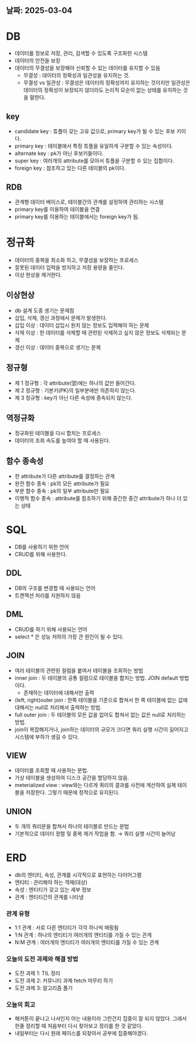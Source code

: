 ## 날짜: 2025-03-04

# DB

- 데이터를 정보로 저장, 관리, 검색할 수 있도록 구조화한 시스템
- 데이터의 안전을 보장
- 데이터의 무결성을 보장해야 신뢰할 수 있는 데이터를 유지할 수 있음
  - 무결성 : 데이터의 정확성과 일관성을 유지하는 것.
  - 무결성 vs 일관성 : 무결성은 데이터의 정확성까지 유지하는 것이지만 일관성은 데이터의 정확성이 보장되지 않더라도 논리적 모순이 없는 상태를 유지하는 것을 말한다.

## key

- candidate key : 튜플이 갖는 고유 값으로, primary key가 될 수 있는 후보 키이다.
- primary key : 테이블에서 특정 튜플을 유일하게 구분할 수 있는 속성이다.
- alternate key : pk가 아닌 후보키들이다.
- super key : 여러개의 attribute를 모아서 튜플을 구분할 수 있는 집합이다.
- foreign key : 참조하고 있는 다른 테이블의 pk이다.

## RDB

- 관계형 데이터 베이스로, 테이블간의 관계를 설정하여 관리하는 시스템
- primary key를 이용하여 테이블을 연결
- primary key를 이용하는 테이블에서는 foreign key가 됨.

# 정규화

- 데이터의 중복을 최소화 하고, 무결성을 보장하는 프로세스
- 잘못된 데이터 입력을 방지하고 저장 용량을 줄인다.
- 이상 현상을 제거한다.

## 이상현상

- db 설계 도중 생기는 문제점
- 삽입, 삭제, 갱신 과정에서 문제가 발생한다.
- 삽입 이상 : 데이터 삽입시 원치 않는 정보도 입력해야 하는 문제
- 삭제 이상 : 한 데이터를 삭제할 때 관련된 삭제하고 싶지 않은 정보도 삭제되는 문제
- 갱신 이상 : 데이터 중복으로 생기는 문제

## 정규형

- 제 1 정규형 : 각 attribute(열)에는 하나의 값만 들어간다.
- 제 2 정규형 : 기본키(PK)의 일부분에만 의존하지 않는다.
- 제 3 정규형 : key가 아닌 다른 속성에 종속되지 않는다.

## 역정규화

- 정규화된 테이블을 다시 합치는 프로세스
- 데이터의 조회 속도를 높여야 할 때 사용된다.

## 함수 종속성

- 한 attribute가 다른 attribute를 결정하는 관계
- 완전 함수 종속 : pk의 모든 attribute가 필요
- 부분 함수 종속 : pk의 일부 attribute만 필요
- 이행적 함수 종속 : attribute를 참조하기 위해 중간한 중간 attribute가 하나 더 있는 상태

# SQL

- DB를 사용하기 위한 언어
- CRUD를 위해 사용한다.

## DDL

- DB의 구조를 변경할 때 사용되는 언어
- 트랜젝션 처리를 지원하지 않음

## DML

- CRUD를 하기 위해 사용되는 언어
- select * 은 성능 저하의 가장 큰 원인이 될 수 있다.

## JOIN

- 여러 테이블의 관련된 컬럼을 붙여서 테이블을 조회하는 방법
- inner join : 두 테이블의 공통 컬럼으로 테이블을 합치는 방법. JOIN default 방법이다.
  - 존재하는 데이터에 대해서만 출력
- (left, right)outer join : 한쪽 테이블을 기준으로 합쳐서 한 쪽 테이블에 없는 값에 대해서는 null로 처리해서 출력하는 방법.
- full outer join : 두 테이블의 모든 값을 없어도 합쳐서 없는 값은 null로 처리하는 방법.
- join이 복잡해지거나, join하는 데이터의 규모가 크다면 쿼리 실행 시간이 길어지고 시스템에 부하가 생길 수 있다.

## VIEW

- 데이터를 조회할 때 사용하는 문법.
- 가상 테이블을 생성하여 디스크 공간을 할당하지 않음.
- meterialized view : view와는 다르게 쿼리의 결과를 사전에 계산하여 실제 테이블을 저장한다. 그렇기 때문에 정적으로 유지된다.

## UNION

- 두 개의 쿼리문을 합쳐서 하나의 테이블로 만드는 문법
- 기본적으로 데이터 정렬 및 중복 제거 작업을 함. → 쿼리 실행 시간이 늘어남

# ERD

- db의 엔티티, 속성, 관계를 시각적으로 표현하는 다이어그램
- 엔티티 : 관리해야 하는 객체(대상)
- 속성 : 엔티티가 갖고 있는 세부 정보
- 관계 : 엔티티간의 관계를 나타냄

### 관계 유형

- 1:1 관계 : 서로 다른 엔티티가 각각 하나씩 매핑됨
- 1:N 관계 : 하나의 엔티티가 여러개의 엔티티를 가질 수 있는 관계
- N:M 관계 : 여러개의 엔티티가 여러개의 엔티티를 가질 수 있는 관계

### 오늘의 도전 과제와 해결 방법
- 도전 과제 1: TIL 정리
- 도전 과제 2: 커뮤니티 과제 fetch 마무리 하기
- 도전 과제 3: 알고리즘 풀기

### 오늘의 회고
- 해커톤이 끝나고 나서인지 아는 내용이라 그런건지 집중이 잘 되지 않았다. 그래서 한줄 정리할 때 처음부터 다시 찾아보고 정리를 한 것 같았다.
- 내일부터는 다시 원래 페이스를 되찾아서 공부에 집중해야겠다.
